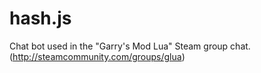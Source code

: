 hash.js
======
Chat bot used in the "Garry's Mod Lua" Steam group chat. (http://steamcommunity.com/groups/glua)

